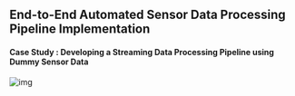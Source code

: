 ## End-to-End Automated Sensor Data Processing Pipeline Implementation
#### Case Study : Developing a Streaming Data Processing Pipeline using Dummy Sensor Data
![img](https://github.com/tmuchlissin/automated-sensor-data-processing-pipeline-implementation/assets/117092055/3647ec3b-8d96-41e0-b98d-baaae7221a90)
